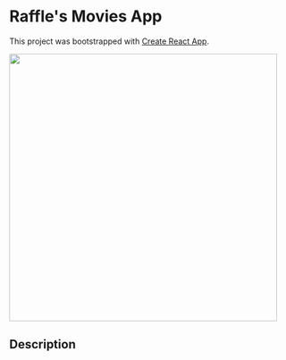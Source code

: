 # Raffle's Movies App

This project was bootstrapped with [Create React App](https://github.com/facebook/create-react-app).

<p>
  <img width="479" src="src/assets/ToReadme/rafflea.gif">
</p>

## Description


